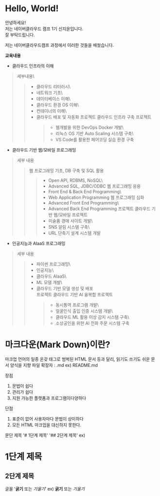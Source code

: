 # Hello, World!

안녕하세요!\
저는 네이버클라우드 캠프 1기 신지윤입니다.\
잘 부탁드립니다.

저는 네이버클라우드캠프 과정에서 이러한 것들을 배웠습니다. 

**교육내용**
* 클라우드 인프라의 이해
> 세부내용\
>   > * 클라우드 리터러시\
>   > * 네트워크 기초\
>   > * 데이터베이스 이해\
>   > * 클라우드 환경 OS 이해\
>   > * 컨테이너의 이해\
>   > * 클라우드 배포 및 자동화
> 프로젝트
>   > 클라우드 인프라 구축 프로젝트
>   >   > * 웹개발을 위한 DevOps Docker 개발\
>   >   > * 리눅스 OS 기반 Auto Scaling 시스템 구축\
>   >   > * VS Code를 활용한 페어코딩 실습 환경 구축

* 클라우드 기반 웹/모바일 프로그래밍
> 세부 내용
>   > 웹 프로그래밍 기초, DB 구축 및 SQL 활용
>   >   > * Open API, RDBMS, NoSQL\
>   >   > * Advanced SQL, JDBC/ODBC
>   > 웹 프로그래밍 응용
>   >   > * Front End & Back End Programming\
>   >   > * Web Application Programming
>   > 웹 프로그래밍 심화
>   >   > * Advanced Front End Programming\
>   >   > * Advanced Back End Programming
> 프로젝트
>   > 클라우드 기반 웹/모바일 프로젝트
>   >   > * 미술품 경매 사이트 개발\
>   >   > * SNS 알림 시스템 구축\
>   >   > * URL 단축기 설계 시스템 개발

* 인공지능과 AIaaS 프로그래밍
> 세부 내용
>   > * 파이썬 프로그래밍\
>   > * 인공지능\
>   > * 클라우드 AIaaS\
>   > * ML 모델 개발\
>   > * 클라우드 기반 모델 생성 및 배포\
> 프로젝트
>   > 클라우드 기반 AI 융복합 프로젝트
>   >   > * 동시통역 프로그램 개발\
>   >   > * 얼굴인식 출입 인증 시스템 개발\
>   >   > * 클라우드 ML 활용 이상 감지 시스템 구축\
>   >   > * 소상공인을 위한 AI 전화 주문 시스템 구축

# 마크다운(Mark Down)이란?
마크업 언어의 일종
온갖 태그로 범벅된 HTML 문서 등과 달리, 읽기도 쓰기도 쉬운 문서 양식을 지향
파일 확장자 : .md
ex) README.md

장점
1. 문법이 쉽다
2. 관리가 쉽다
3. 지원 가능한 플랫폼과 프로그램이다양하다

단점
1. 표준이 없어 사용자마다 문법이 상이하다
2. 모든 HTML 마크업을 대신하지 못한다.

문단 제목
'# 1단계 제목'
'## 2단계 제목'
ex)
# 1단계 제목
## 2단계 제목

글꼴
'**굵기** 또는 *기울기*'
ex)
**굵기** 또는 *기울기*
